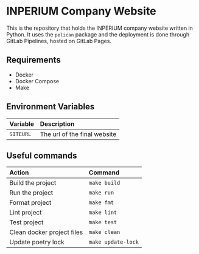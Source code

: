 # INPERIUM Company Website

This is the repository that holds the INPERIUM company website written in Python. It uses the `pelican` package and the deployment is done through GitLab Pipelines, hosted on GitLab Pages. 

## Requirements

- Docker
- Docker Compose
- Make

## Environment Variables

| **Variable** | **Description** |
| :--- | :--- |
| `SITEURL` | The url of the final website |

## Useful commands

| **Action** | **Command** |
| :--- | :--- |
| Build the project | `make build` |
| Run the project | `make run` |
| Format project | `make fmt` |
| Lint project | `make lint` |
| Test project | `make test` |
| Clean docker project files | `make clean` |
| Update poetry lock | `make update-lock` |
